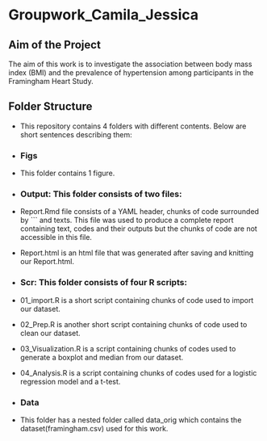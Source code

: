 # Groupwork_Camila_Jessica

## Aim of the Project
The aim of this work is to investigate the association between body mass index (BMI) and the prevalence of hypertension among participants in the Framingham Heart Study.

## Folder Structure
- This repository contains 4 folders with different contents.  Below are short sentences describing them:

- ### **Figs** 
- This folder contains 1 figure. 

- ### **Output**: This folder consists of two files:
- Report.Rmd file consists of a YAML header, chunks of code surrounded by ``` and texts. This file was used to produce a complete report containing text, codes and their outputs but the chunks of code are not accessible in this file.
- Report.html is an html file that was generated after saving and knitting our Report.html.

- ### **Scr**: This folder consists of four R scripts:

- 01_import.R is a short script containing chunks of code used to import our dataset.
- 02_Prep.R is another short script containing chunks of code used to clean our dataset.
- 03_Visualization.R is a script containing chunks of codes used to generate a boxplot and median from our dataset.
- 04_Analysis.R is a script containing chunks of codes used for a logistic regression model and a t-test.

- ### **Data**
- This folder has a nested folder called data_orig which contains the dataset(framingham.csv) used for this work.